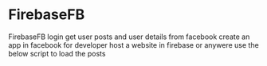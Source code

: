 # FirebaseFB
FirebaseFB login
get user posts and user details from facebook
create an app in facebook for developer
host a website in firebase or anywere
use the below script to load the posts
